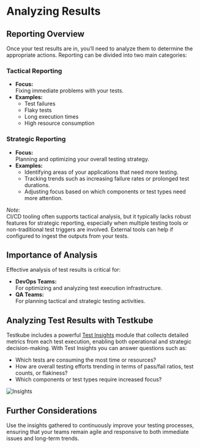 # Analyzing Results

## Reporting Overview

Once your test results are in, you’ll need to analyze them to determine the appropriate actions. Reporting can be divided into two main categories:

### Tactical Reporting

- **Focus:**  
  Fixing immediate problems with your tests.
- **Examples:**
  - Test failures
  - Flaky tests
  - Long execution times
  - High resource consumption

### Strategic Reporting

- **Focus:**  
  Planning and optimizing your overall testing strategy.
- **Examples:**
  - Identifying areas of your applications that need more testing.
  - Tracking trends such as increasing failure rates or prolonged test durations.
  - Adjusting focus based on which components or test types need more attention.

_Note:_  
CI/CD tooling often supports tactical analysis, but it typically lacks robust features for strategic reporting, especially when multiple testing tools or non-traditional test triggers are involved. External tools can help if configured to ingest the outputs from your tests.

## Importance of Analysis

Effective analysis of test results is critical for:

- **DevOps Teams:**  
  For optimizing and analyzing test execution infrastructure.
- **QA Teams:**  
  For planning tactical and strategic testing activities.

## Analyzing Test Results with Testkube

Testkube includes a powerful [Test Insights](test-insights) module that collects detailed metrics from each test execution, enabling both operational and strategic decision-making. With Test Insights you can answer questions such as:

- Which tests are consuming the most time or resources?
- How are overall testing efforts trending in terms of pass/fail ratios, test counts, or flakiness?
- Which components or test types require increased focus?

![Insights](../img/concepts-insights.png)

## Further Considerations

Use the insights gathered to continuously improve your testing processes, ensuring that your teams remain agile and responsive to both immediate issues and long-term trends.
